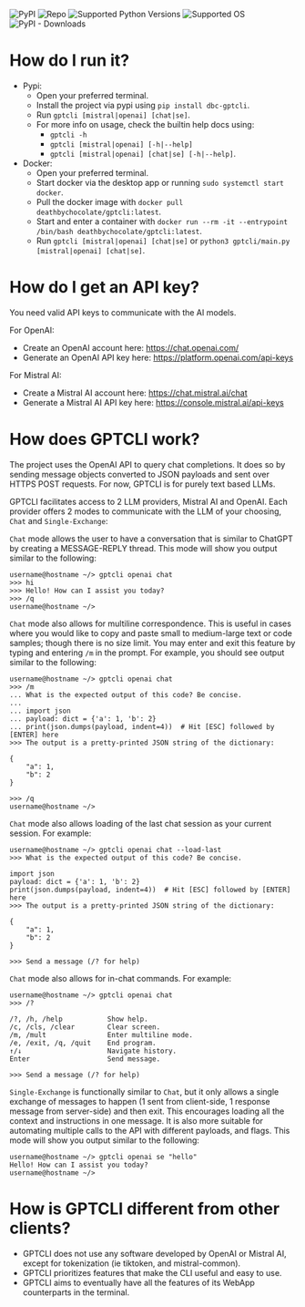 ![PyPI](https://img.shields.io/pypi/v/dbc-gptcli?label=pypi%20version)
![Repo](https://img.shields.io/github/v/tag/deathbychocolate/gptcli?label=repo%20version)
![Supported Python Versions](https://img.shields.io/pypi/pyversions/dbc-gptcli)
![Supported OS](https://img.shields.io/pypi/classifiers/dbc-gptcli?label=Supported%20OS&prefix=Operating%20System&color=brightgreen)
![PyPI - Downloads](https://img.shields.io/pypi/dm/dbc-gptcli)

# How do I run it?
- Pypi:
    - Open your preferred terminal.
    - Install the project via pypi using `pip install dbc-gptcli`.
    - Run `gptcli [mistral|openai] [chat|se]`.
    - For more info on usage, check the builtin help docs using:
      - `gptcli -h`
      - `gptcli [mistral|openai] [-h|--help]`
      - `gptcli [mistral|openai] [chat|se] [-h|--help]`.
- Docker:
    - Open your preferred terminal.
    - Start docker via the desktop app or running `sudo systemctl start docker`.
    - Pull the docker image with `docker pull deathbychocolate/gptcli:latest`.
    - Start and enter a container with `docker run --rm -it --entrypoint /bin/bash deathbychocolate/gptcli:latest`.
    - Run `gptcli [mistral|openai] [chat|se]` or `python3 gptcli/main.py [mistral|openai] [chat|se]`.

# How do I get an API key?
You need valid API keys to communicate with the AI models.

For OpenAI:
- Create an OpenAI account here: https://chat.openai.com/
- Generate an OpenAI API key here: https://platform.openai.com/api-keys

For Mistral AI:
- Create a Mistral AI account here: https://chat.mistral.ai/chat
- Generate a Mistral AI API key here: https://console.mistral.ai/api-keys

# How does GPTCLI work?
The project uses the OpenAI API to query chat completions. It does so by sending message objects converted to JSON payloads and sent over HTTPS POST requests. For now, GPTCLI is for purely text based LLMs.

GPTCLI facilitates access to 2 LLM providers, Mistral AI and OpenAI. Each provider offers 2 modes to communicate with the LLM of your choosing, `Chat` and `Single-Exchange`:

`Chat` mode allows the user to have a conversation that is similar to ChatGPT by creating a MESSAGE-REPLY thread. This mode will show you output similar to the following:
```text
username@hostname ~/> gptcli openai chat
>>> hi
>>> Hello! How can I assist you today?
>>> /q
username@hostname ~/>
```

`Chat` mode also allows for multiline correspondence. This is useful in cases where you would like to copy and paste small to medium-large text or code samples; though there is no size limit. You may enter and exit this feature by typing and entering `/m` in the prompt. For example, you should see output similar to the following:
```text
username@hostname ~/> gptcli openai chat
>>> /m
... What is the expected output of this code? Be concise.
...
... import json
... payload: dict = {'a': 1, 'b': 2}
... print(json.dumps(payload, indent=4))  # Hit [ESC] followed by [ENTER] here
>>> The output is a pretty-printed JSON string of the dictionary:

{
    "a": 1,
    "b": 2
}

>>> /q
username@hostname ~/>
```

`Chat` mode also allows loading of the last chat session as your current session. For example:
```text
username@hostname ~/> gptcli openai chat --load-last
>>> What is the expected output of this code? Be concise.

import json
payload: dict = {'a': 1, 'b': 2}
print(json.dumps(payload, indent=4))  # Hit [ESC] followed by [ENTER] here
>>> The output is a pretty-printed JSON string of the dictionary:

{
    "a": 1,
    "b": 2
}

>>> Send a message (/? for help)
```

`Chat` mode also allows for in-chat commands. For example:
```text
username@hostname ~/> gptcli openai chat
>>> /?

/?, /h, /help           Show help.
/c, /cls, /clear        Clear screen.
/m, /mult               Enter multiline mode.
/e, /exit, /q, /quit    End program.
↑/↓                     Navigate history.
Enter                   Send message.

>>> Send a message (/? for help)
```

`Single-Exchange` is functionally similar to `Chat`, but it only allows a single exchange of messages to happen (1 sent from client-side, 1 response message from server-side) and then exit. This encourages loading all the context and instructions in one message. It is also more suitable for automating multiple calls to the API with different payloads, and flags. This mode will show you output similar to the following:
```text
username@hostname ~/> gptcli openai se "hello"
Hello! How can I assist you today?
username@hostname ~/>
```

# How is GPTCLI different from other clients?
- GPTCLI does not use any software developed by OpenAI or Mistral AI, except for tokenization (ie tiktoken, and mistral-common).
- GPTCLI prioritizes features that make the CLI useful and easy to use.
- GPTCLI aims to eventually have all the features of its WebApp counterparts in the terminal.
